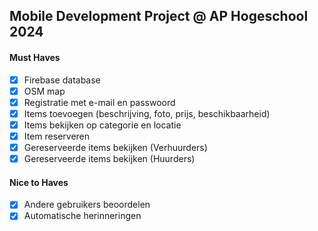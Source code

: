 ## Mobile Development Project @ AP Hogeschool 2024

#### Must Haves

- [x] Firebase database
- [x] OSM map
- [x] Registratie met e-mail en passwoord
- [x] Items toevoegen (beschrijving, foto, prijs, beschikbaarheid)
- [x] Items bekijken op categorie en locatie
- [x] Item reserveren
- [x] Gereserveerde items bekijken (Verhuurders)
- [x] Gereserveerde items bekijken (Huurders)

#### Nice to Haves

- [x] Andere gebruikers beoordelen
- [x] Automatische herinneringen
